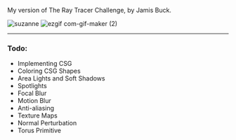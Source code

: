 My version of The Ray Tracer Challenge, by Jamis Buck.

![suzanne](https://user-images.githubusercontent.com/6090596/201324979-dc5ca9dc-a460-41a1-bf58-0da4054a46a6.jpg)
![ezgif com-gif-maker (2)](https://user-images.githubusercontent.com/6090596/201357616-9cbcede6-d0b1-4e92-8f75-f5af8b97a287.gif)

___

### Todo:

  - Implementing CSG
  - Coloring CSG Shapes
  - Area Lights and Soft Shadows
  - Spotlights
  - Focal Blur
  - Motion Blur
  - Anti-aliasing
  - Texture Maps
  - Normal Perturbation
  - Torus Primitive
